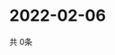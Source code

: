 # 2022-02-06
  共 0条

  <!-- BEGIN -->
  <!-- 最后更新时间Sun Feb 06 2022 19:02:12 GMT+0000 (Coordinated Universal Time) -->
  
  <!-- END -->
  
  